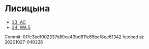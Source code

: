 # Лисицына
- [23: AC](23.md)
- [24: WA 5](24.md)

Commit: 0f7c3bdf902337d80ec43bd811e65bef8ee61342
 fetched at: 20201027-040226
